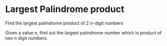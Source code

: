 # Largest Palindrome product

Find the largest palindrome product of 2 n-digit numbers

Given a value n, find out the largest palindrome number which is product of two n digit numbers.
